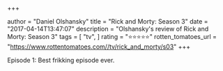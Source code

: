+++

author = "Daniel Olshansky"
title = "Rick and Morty: Season 3"
date = "2017-04-14T13:47:07"
description = "Olshansky's review of Rick and Morty: Season 3"
tags = [
    "tv",
]
rating = "⭐⭐⭐⭐⭐"
rotten_tomatoes_url = "https://www.rottentomatoes.com//tv/rick_and_morty/s03"
+++

Episode 1: Best frikking episode ever.

